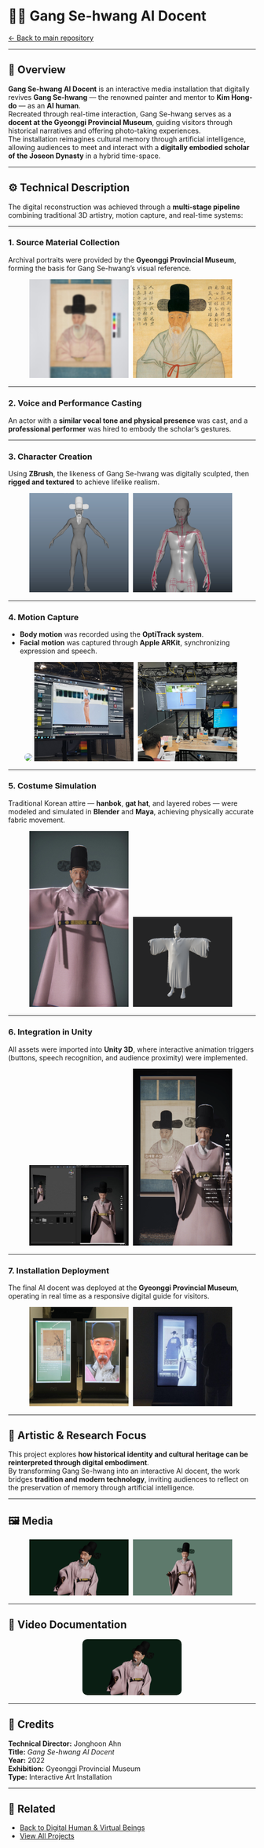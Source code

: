 # 🧑‍🎨 Gang Se-hwang AI Docent  

[← Back to main repository](https://github.com/reusahn/Unity-Unreal-Interaction-Research/tree/main)

---

## 🧠 Overview  
**Gang Se-hwang AI Docent** is an interactive media installation that digitally revives **Gang Se-hwang** — the renowned painter and mentor to **Kim Hong-do** — as an **AI human**.  
Recreated through real-time interaction, Gang Se-hwang serves as a **docent at the Gyeonggi Provincial Museum**, guiding visitors through historical narratives and offering photo-taking experiences.  
The installation reimagines cultural memory through artificial intelligence, allowing audiences to meet and interact with a **digitally embodied scholar of the Joseon Dynasty** in a hybrid time-space.

---

## ⚙️ Technical Description  
The digital reconstruction was achieved through a **multi-stage pipeline** combining traditional 3D artistry, motion capture, and real-time systems:

---

### 1. Source Material Collection  
Archival portraits were provided by the **Gyeonggi Provincial Museum**, forming the basis for Gang Se-hwang’s visual reference.  

<p align="center">
  <img src="./media/GangSehwang_reference_01.jpg" width="40%" style="margin-right:5px;"/>
  <img src="./media/GangSehwang_reference_02.jpg" width="40%" style="margin-right:5px;"/>
</p>

---

### 2. Voice and Performance Casting  
An actor with a **similar vocal tone and physical presence** was cast, and a **professional performer** was hired to embody the scholar’s gestures.  

---

### 3. Character Creation  
Using **ZBrush**, the likeness of Gang Se-hwang was digitally sculpted, then **rigged and textured** to achieve lifelike realism.  

<p align="center">
  <img src="./media/GangSehwang_modeling_01.jpg" width="40%" style="margin-right:5px;"/>
  <img src="./media/GangSehwang_modeling_02.jpg" width="40%" style="margin-right:5px;"/>
</p>

---

### 4. Motion Capture  
- **Body motion** was recorded using the **OptiTrack system**.  
- **Facial motion** was captured through **Apple ARKit**, synchronizing expression and speech.  

<p align="center">
  <img src="./media/GangSehwang_modeling.gif" width="60%" style="border-radius:10px;"/>
  <img src="./media/GangSehwang_Mocap_01.jpg" width="40%" style="margin-right:5px;"/>  
  <img src="./media/GangSehwang_Mocap_02.jpg" width="40%" style="margin-right:5px;"/>    
</p>

---

### 5. Costume Simulation  
Traditional Korean attire — **hanbok**, **gat hat**, and layered robes — were modeled and simulated in **Blender** and **Maya**, achieving physically accurate fabric movement.  

<p align="center">
  <img src="./media/GangSehwang_costume_01.jpg" width="40%" style="margin-right:5px;"/>
  <img src="./media/GangSehwang_costume_02.jpg" width="40%" style="margin-right:5px;"/>
</p>

---

### 6. Integration in Unity  
All assets were imported into **Unity 3D**, where interactive animation triggers (buttons, speech recognition, and audience proximity) were implemented.  

<p align="center">
  <img src="./media/GangSehwang_unity_01.jpg" width="40%" style="margin-right:5px;"/>
  <img src="./media/GangSehwang_unity_02.jpg" width="40%" style="margin-right:5px;"/>
</p>

---

### 7. Installation Deployment  
The final AI docent was deployed at the **Gyeonggi Provincial Museum**, operating in real time as a responsive digital guide for visitors.  

<p align="center">
  <img src="./media/GangSehwang_install_01.jpg" width="40%" style="margin-right:5px;"/>
  <img src="./media/GangSehwang_install_02.jpg" width="40%" style="margin-right:5px;"/>
</p>

---

## 🧩 Artistic & Research Focus  
This project explores **how historical identity and cultural heritage can be reinterpreted through digital embodiment**.  
By transforming Gang Se-hwang into an interactive AI docent, the work bridges **tradition and modern technology**, inviting audiences to reflect on the preservation of memory through artificial intelligence.

---

## 🖼️ Media  
<p align="center">
  <img src="./media/GangSehwang_01.jpg" width="40%" style="margin-right:5px;"/>  
  <img src="./media/GangSehwang_02.jpg" width="40%" style="margin-right:5px;"/>
</p>

---

## 🎥 Video Documentation  
<p align="center">
  <a href="https://vimeo.com/1011866123">
    <img src="./media/GangSehwang_Thumb.jpg" width="40%" style="border-radius:10px;"/>
  </a>
</p>

---

## 👤 Credits  
**Technical Director:** Jonghoon Ahn  
**Title:** *Gang Se-hwang AI Docent*  
**Year:** 2022  
**Exhibition:** Gyeonggi Provincial Museum  
**Type:** Interactive Art Installation  

---

## 🔗 Related  
- [Back to Digital Human & Virtual Beings](../README.md)  
- [View All Projects](https://github.com/reusahn/Unity-Unreal-Interaction-Research/tree/main)
